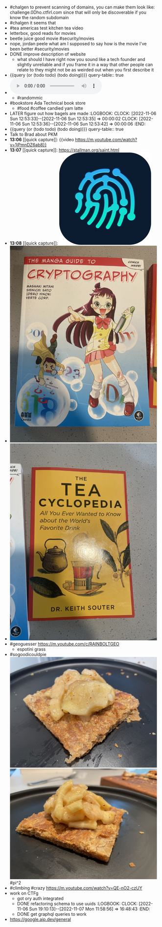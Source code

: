 - #chalgen to prevent scanning of domains, you can make them look like: challenge.0Dho.ctfirl.com since that will only be discoverable if you know the random subdomain
- #chalgen it seems that
- #tea americas test kitchen tea video
- letterbox, good reads for movies
- beetle juice good movie #security/movies
- nope, jordan peele what am I supposed to say how is the movie I’ve been better #security/movies
- DONE improve description of website
	- what should I have right now you sound like a tech founder and slightly unreliable and if you frame it in a way that other people can relate to they might not be as weirded out when you first describe it
- {{query (or (todo todo) (todo doing))}}
  query-table:: true
- ![2022-11-06-11-44-55.aac](../assets/2022-11-06-11-44-55.aac)
	- #randommic
- #bookstore Ada Technical book store
	- #food #coffee candied yam latte
- LATER figure out how bagels are made
  :LOGBOOK:
  CLOCK: [2022-11-06 Sun 12:53:33]--[2022-11-06 Sun 12:53:35] =>  00:00:02
  CLOCK: [2022-11-06 Sun 12:53:36]--[2022-11-06 Sun 12:53:42] =>  00:00:06
  :END:
- {{query (or (todo todo) (todo doing))}}
  query-table:: true
- Talk to Brad about PKM
- **13:06** [[quick capture]]:  {{video https://m.youtube.com/watch?v=1jPmnDZ6ab8}}
- **13:07** [[quick capture]]:  https://stallman.org/saint.html
- **13:08** [[quick capture]]: ![2022-11-06-13-08-30](../assets/2022-11-06-13-08-30.png)
- ![2022-11-06-13-25-26.jpeg](../assets/2022-11-06-13-25-26.jpeg)
- ![2022-11-06-13-25-49.jpeg](../assets/2022-11-06-13-25-49.jpeg)
- #geoguesser https://m.youtube.com/c/RAINBOLTGEO
	- espotini grass
- #sogoodicouldpie ![2022-11-06-14-21-03.jpeg](../assets/2022-11-06-14-21-03.jpeg) ![2022-11-06-14-22-52.jpeg](../assets/2022-11-06-14-22-52.jpeg) #pi^2
- #climbing #crazy https://m.youtube.com/watch?v=QE-nO2-czUY
- work on CTFg
	- got ory auth integrated
	- DONE refactoring schema to use uuids
	  :LOGBOOK:
	  CLOCK: [2022-11-06 Sun 19:10:13]--[2022-11-07 Mon 11:58:56] =>  16:48:43
	  :END:
	- DONE get graphql queries to work
- https://google.aip.dev/general
